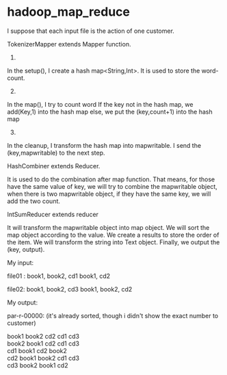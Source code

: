 # hadoop_map_reduce

I suppose that each input file is the action of one customer.

TokenizerMapper extends Mapper function.

1.

In the setup(), I create a hash map<String,Int>. It is used to store the word-count.

2.

In the map(), I try to count word
If the key not in the hash map, we add(Key,1) into the hash map
else, we put the (key,count+1) into the hash map

3.

In the cleanup, I transform the hash map into mapwritable.
I send the (key,mapwritable) to the next step.


HashCombiner extends Reducer.

It is used to do the combination after map function. That means, for those have the same value of key, we will try to combine the mapwritable object, when there is two mapwritable object, if they have the same key, we will add the two count.


IntSumReducer extends reducer

It will transform the mapwritable object into map object. We will sort the map object according to the value. We create a results to store the order of the item. We will transform the string into Text object. Finally, we output the (key, output).



My input:

file01 :
book1, book2, cd1
book1, cd2

file02:
book1, book2, cd3
book1, book2, cd2

My output:

par-r-00000:
(it's already sorted, though i didn't show the exact number to customer)

book1	 book2 cd2 cd1 cd3  
book2	 book1 cd2 cd1 cd3  
cd1	 book1 cd2 book2  
cd2	 book1 book2 cd1 cd3  
cd3	 book2 book1 cd2
